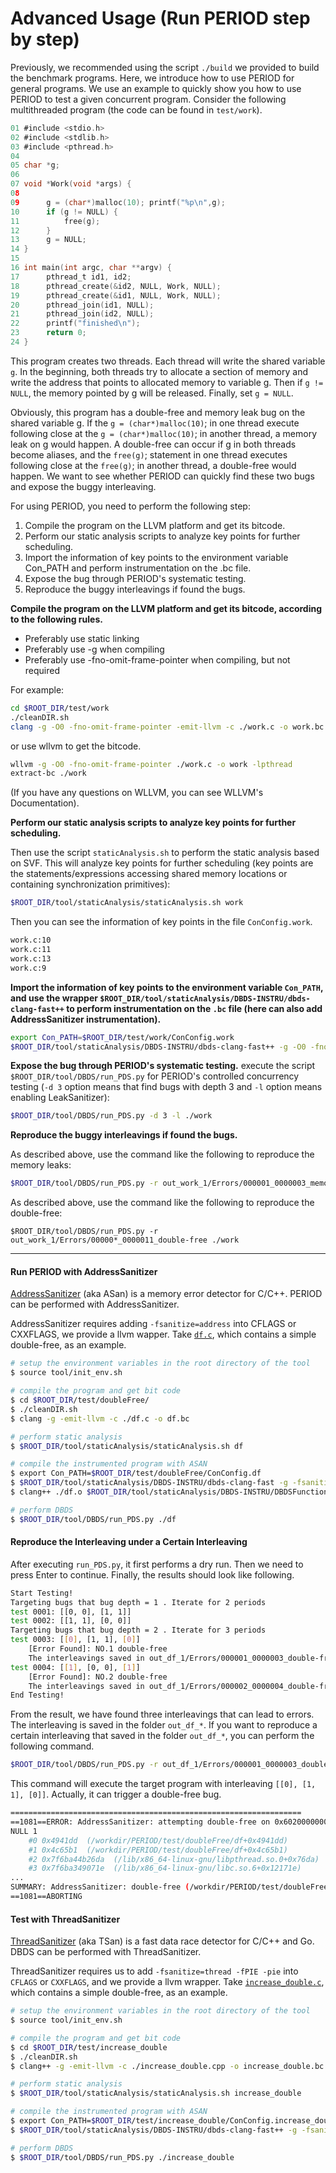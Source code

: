 # Advanced Usage (Run PERIOD step by step)

Previously, we recommended using the script `./build` we provided to build the benchmark programs. Here, we introduce how to use PERIOD for general programs. We use an example to quickly show you how to use PERIOD to test a given concurrent program. Consider the following multithreaded program (the code can be found in `test/work`).

```C
01 #include <stdio.h>
02 #include <stdlib.h>
03 #include <pthread.h>
04
05 char *g;
06
07 void *Work(void *args) {
08
09      g = (char*)malloc(10); printf("%p\n",g);
10      if (g != NULL) {
11          free(g);
12      }
13      g = NULL;
14 }
15
16 int main(int argc, char **argv) {
17      pthread_t id1, id2;
18      pthread_create(&id2, NULL, Work, NULL);
19      pthread_create(&id1, NULL, Work, NULL);
20      pthread_join(id1, NULL);
21      pthread_join(id2, NULL);
22      printf("finished\n");
23      return 0;
24 }
```

This program creates two threads. Each thread will write the shared variable `g`. In the beginning, both threads try to allocate a section of memory and write the address that points to allocated memory to variable g. Then if `g != NULL`, the memory pointed by g will be released. Finally, set `g = NULL`.

Obviously, this program has a double-free and memory leak bug on the shared variable g. If the `g = (char*)malloc(10)`; in one thread execute following close at the `g = (char*)malloc(10)`; in another thread, a memory leak on g would happen. A double-free can occur if g in both threads become aliases, and the `free(g)`; statement in one thread executes following close at the `free(g)`; in another thread, a double-free would happen. We want to see whether PERIOD can quickly find these two bugs and expose the buggy interleaving.

For using PERIOD, you need to perform the following step:
1. Compile the program on the LLVM platform and get its bitcode.
2. Perform our static analysis scripts to analyze key points for further scheduling.
3. Import the information of key points to the environment variable  Con_PATH and perform instrumentation on the .bc file.
4. Expose the bug through PERIOD's systematic testing.
5. Reproduce the buggy interleavings if found the bugs.

**Compile the program on the LLVM platform and get its bitcode, according to the following rules.**

- Preferably use static linking
- Preferably use -g when compiling
- Preferably use -fno-omit-frame-pointer when compiling, but not required

For example:
```sh
cd $ROOT_DIR/test/work
./cleanDIR.sh
clang -g -O0 -fno-omit-frame-pointer -emit-llvm -c ./work.c -o work.bc -lpthread
```

or use wllvm to get the bitcode.
```sh
wllvm -g -O0 -fno-omit-frame-pointer ./work.c -o work -lpthread
extract-bc ./work
```
(If you have any questions on WLLVM, you can see WLLVM's Documentation).

**Perform our static analysis scripts to analyze key points for further scheduling.**

Then use the script `staticAnalysis.sh` to perform the static analysis based on SVF. This will analyze key points for further scheduling (key points are the statements/expressions accessing shared memory locations or containing synchronization primitives): 
```sh
$ROOT_DIR/tool/staticAnalysis/staticAnalysis.sh work
```

Then you can see the information of key points in the file `ConConfig.work`. 
```sh
work.c:10
work.c:11
work.c:13
work.c:9
```

**Import the information of key points to the environment variable `Con_PATH`, and use the wrapper `$ROOT_DIR/tool/staticAnalysis/DBDS-INSTRU/dbds-clang-fast++` to perform instrumentation on the `.bc` file (here can also add AddressSanitizer instrumentation).**
```sh
export Con_PATH=$ROOT_DIR/test/work/ConConfig.work
$ROOT_DIR/tool/staticAnalysis/DBDS-INSTRU/dbds-clang-fast++ -g -O0 -fno-omit-frame-pointer -fsanitize=address ./work.bc -o work
```

**Expose the bug through PERIOD's systematic testing.**
execute the script `$ROOT_DIR/tool/DBDS/run_PDS.py` for PERIOD's controlled concurrency testing (`-d 3` option means that find bugs with depth 3 and `-l` option means enabling LeakSanitizer):
```sh
$ROOT_DIR/tool/DBDS/run_PDS.py -d 3 -l ./work
```


**Reproduce the buggy interleavings if found the bugs.**

As described above, use the command like the following to reproduce the memory leaks:
```sh
$ROOT_DIR/tool/DBDS/run_PDS.py -r out_work_1/Errors/000001_0000003_memory-leaks -l ./work
```

As described above, use the command like the following to reproduce the double-free:
```
$ROOT_DIR/tool/DBDS/run_PDS.py -r out_work_1/Errors/00000*_0000011_double-free ./work
```

-------------------

#### Run PERIOD with AddressSanitizer

[AddressSanitizer](https://clang.llvm.org/docs/AddressSanitizer.html) (aka ASan) is a memory error detector for C/C++. PERIOD can be performed with AddressSanitizer.

AddressSanitizer requires adding `-fsanitize=address` into CFLAGS or CXXFLAGS, we provide a llvm wapper. Take [`df.c`](test/doubleFree/df.c), which contains a simple double-free, as an example.

```bash
# setup the environment variables in the root directory of the tool
$ source tool/init_env.sh

# compile the program and get bit code
$ cd $ROOT_DIR/test/doubleFree/
$ ./cleanDIR.sh
$ clang -g -emit-llvm -c ./df.c -o df.bc

# perform static analysis
$ $ROOT_DIR/tool/staticAnalysis/staticAnalysis.sh df

# compile the instrumented program with ASAN
$ export Con_PATH=$ROOT_DIR/test/doubleFree/ConConfig.df
$ $ROOT_DIR/tool/staticAnalysis/DBDS-INSTRU/dbds-clang-fast -g -fsanitize=address -c ./df.c -o df.o
$ clang++ ./df.o $ROOT_DIR/tool/staticAnalysis/DBDS-INSTRU/DBDSFunction.o -g -o df -lpthread -fsanitize=address -ldl

# perform DBDS
$ $ROOT_DIR/tool/DBDS/run_PDS.py ./df
```

#### Reproduce the Interleaving under a Certain Interleaving

After executing `run_PDS.py`, it first performs a dry run. Then we need to press Enter to continue. Finally, the results should look like following.

```sh
Start Testing!
Targeting bugs that bug depth = 1 . Iterate for 2 periods
test 0001: [[0, 0], [1, 1]]
test 0002: [[1, 1], [0, 0]]
Targeting bugs that bug depth = 2 . Iterate for 3 periods
test 0003: [[0], [1, 1], [0]]
    [Error Found]: NO.1 double-free
    The interleavings saved in out_df_1/Errors/000001_0000003_double-free 
test 0004: [[1], [0, 0], [1]]
    [Error Found]: NO.2 double-free
    The interleavings saved in out_df_1/Errors/000002_0000004_double-free 
End Testing!
```

From the result, we have found three interleavings that can lead to errors. The interleaving is saved in the folder `out_df_*`. If you want to reproduce a certain interleaving that saved in the folder `out_df_*`, you can perform the following command.

```bash
$ROOT_DIR/tool/DBDS/run_PDS.py -r out_df_1/Errors/000001_0000003_double-free ./df
```

This command will execute the target program with interleaving `[[0], [1, 1], [0]]`. Actually, it can trigger a double-free bug.

```sh
=================================================================
==1081==ERROR: AddressSanitizer: attempting double-free on 0x602000000010 in thread T2:
NULL 1
    #0 0x4941dd  (/workdir/PERIOD/test/doubleFree/df+0x4941dd)
    #1 0x4c65b1  (/workdir/PERIOD/test/doubleFree/df+0x4c65b1)
    #2 0x7f6ba44b26da  (/lib/x86_64-linux-gnu/libpthread.so.0+0x76da)
    #3 0x7f6ba349071e  (/lib/x86_64-linux-gnu/libc.so.6+0x12171e)
...
SUMMARY: AddressSanitizer: double-free (/workdir/PERIOD/test/doubleFree/df+0x4941dd) 
==1081==ABORTING
```

#### Test with ThreadSanitizer

[ThreadSanitizer](https://clang.llvm.org/docs/ThreadSanitizer.html) (aka TSan) is a fast data race detector for C/C++ and Go. DBDS can be performed with ThreadSanitizer.

ThreadSanitizer requires us to add `-fsanitize=thread -fPIE -pie` into `CFLAGS` or `CXXFLAGS`, and we provide a llvm wrapper. Take [`increase_double.c`](test/increase_double/increase_double.c), which contains a simple double-free, as an example.

```bash
# setup the environment variables in the root directory of the tool
$ source tool/init_env.sh

# compile the program and get bit code
$ cd $ROOT_DIR/test/increase_double
$ ./cleanDIR.sh
$ clang++ -g -emit-llvm -c ./increase_double.cpp -o increase_double.bc

# perform static analysis
$ $ROOT_DIR/tool/staticAnalysis/staticAnalysis.sh increase_double

# compile the instrumented program with ASAN
$ export Con_PATH=$ROOT_DIR/test/increase_double/ConConfig.increase_double
$ $ROOT_DIR/tool/staticAnalysis/DBDS-INSTRU/dbds-clang-fast++ -g -fsanitize=thread -fPIE -pie ./increase_double.cpp -o increase_double

# perform DBDS
$ $ROOT_DIR/tool/DBDS/run_PDS.py ./increase_double
```

